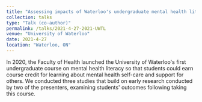 ```yaml
---
title: "Assessing impacts of Waterloo's undergraduate mental health literacy course"
collection: talks
type: "Talk (co-author)"
permalink: /talks/2021-4-27-2021-UWTL
venue: "University of Waterloo"
date: 2021-4-27
location: "Waterloo, ON"
---
```


In 2020, the Faculty of Health launched the University of Waterloo&apos;s first undergraduate course on mental health literacy so that students could earn course credit for learning about mental health self-care and support for others. We conducted three studies that build on early research conducted by two of the presenters, examining students&apos; outcomes following taking this course.
